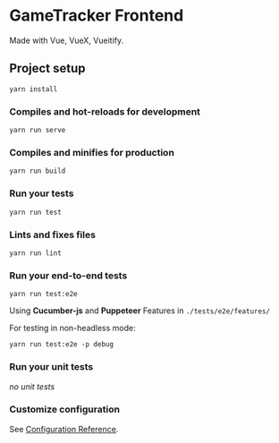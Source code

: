 # GameTracker Frontend
Made with Vue, VueX, Vueitify.

## Project setup
```
yarn install
```

### Compiles and hot-reloads for development
```
yarn run serve
```

### Compiles and minifies for production
```
yarn run build
```

### Run your tests
```
yarn run test
```

### Lints and fixes files
```
yarn run lint
```

### Run your end-to-end tests
```
yarn run test:e2e
```
Using **Cucumber-js** and **Puppeteer**
Features in `./tests/e2e/features/`

For testing in non-headless mode:
```
yarn run test:e2e -p debug
```

### Run your unit tests
*no unit tests*

### Customize configuration
See [Configuration Reference](https://cli.vuejs.org/config/).
